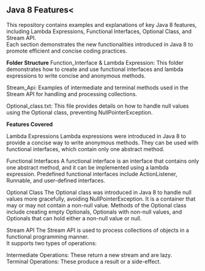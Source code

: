 ## Java 8 Features<
This repository contains examples and explanations of key Java 8 features, including Lambda Expressions, Functional Interfaces, Optional Class, and Stream API.<br> Each section demonstrates the new functionalities introduced in Java 8 to promote efficient and concise coding practices.<br>

**Folder Structure**
Function_Interface & Lambda Expression: This folder demonstrates how to create and use functional interfaces and lambda expressions to write concise and anonymous methods.<br>

Stream_Api: Examples of intermediate and terminal methods used in the Stream API for handling and processing collections.<br>

Optional_class.txt: This file provides details on how to handle null values using the Optional class, preventing NullPointerException.<br>

**Features Covered**

Lambda Expressions
Lambda expressions were introduced in Java 8 to provide a concise way to write anonymous methods. They can be used with functional interfaces, which contain only one abstract method.<br>

Functional Interfaces
A functional interface is an interface that contains only one abstract method, and it can be implemented using a lambda expression. Predefined functional interfaces include ActionListener, Runnable, and user-defined interfaces.<br>

Optional Class
The Optional class was introduced in Java 8 to handle null values more gracefully, avoiding NullPointerException. It is a container that may or may not contain a non-null value. Methods of the Optional class include creating empty Optionals, Optionals with non-null values, and Optionals that can hold either a non-null value or null.<br>

Stream API
The Stream API is used to process collections of objects in a functional programming manner. <br> It supports two types of operations:<br>

Intermediate Operations: These return a new stream and are lazy.<br>
Terminal Operations: These produce a result or a side-effect.<br>
